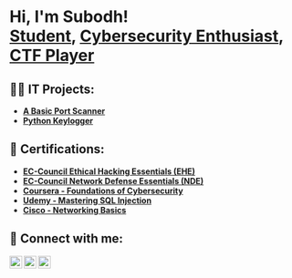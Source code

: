 <h1>Hi, I'm Subodh! <br/><a href="https://github.com/SubodhBagde">Student</a>, <a href="www.linkedin.com/in/subodhbagde">Cybersecurity Enthusiast</a>, <a href="https://tryhackme.com/p/subodhbagde2017">CTF Player</a><a </a></h1>

<h2>👨‍💻 IT Projects:</h2>

- <b>[A Basic Port Scanner](https://github.com/SubodhBagde/Basic_Port_Scanner/blob/main/README.md)</b>
- <b>[Python Keylogger](https://github.com/SubodhBagde/Python-Keylogger)<b/>

<h2>📄 Certifications:</h2> 

- [EC-Council Ethical Hacking Essentials (EHE)](https://codered.eccouncil.org/certificate/75cd551c-ddca-451f-8e9d-ada4d56eab76?logged=true)
- [EC-Council Network Defense Essentials (NDE)](https://codered.eccouncil.org/certificate/e1acb69e-ac38-46d0-95d2-1f360d8138f7?logged=true)
- [Coursera - Foundations of Cybersecurity](https://coursera.org/share/bbecb4e656485ab1e1adc82a78cec4ab)
- [Udemy - Mastering SQL Injection](https://ude.my/UC-c94d782d-f3b2-43fc-bbea-01bd941b007d)
- [Cisco - Networking Basics](https://www.credly.com/badges/bbcbca26-11ba-4466-bae2-8e96147b9448/linked_in_profile)

<h2> 🤳 Connect with me:</h2>

[<img align="left" alt="SubodhBagde57 | Twitter" width="22px" src="https://cdn.jsdelivr.net/npm/simple-icons@v3/icons/twitter.svg" />][twitter]
[<img align="left" alt="subodhbagde| LinkedIn" width="22px" src="https://cdn.jsdelivr.net/npm/simple-icons@v3/icons/linkedin.svg" />][linkedin]
[<img align="left" alt="subodhbagde57 | Instagram" width="22px" src="https://cdn.jsdelivr.net/npm/simple-icons@v3/icons/instagram.svg" />][instagram]

[twitter]: https://twitter.com/SubodhBagde57
[instagram]: https://www.instagram.com/subodhbagde57/
[linkedin]: www.linkedin.com/in/subodhbagde

  
